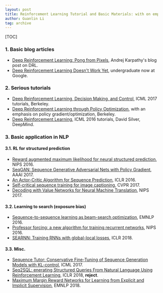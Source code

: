 ```yaml
---
layout: post
title: Reinforcement Learning Tutorial and Basic Materials: with on emphasis on NLP
author: Guanlin Li
tag: archive
---
```


[TOC]

### 1. Basic blog articles

- [Deep Reinforcement Learning: Pong from Pixels](http://karpathy.github.io/2016/05/31/rl/), Andrej Karpathy's blog post on DRL. 
- [Deep Reinforcement Learning Doesn't Work Yet](https://www.alexirpan.com/2018/02/14/rl-hard.html), undergraduate now at Google. 

### 2. Serious tutorials

- [Deep Reinforcement Learning, Decision Making, and Control](https://sites.google.com/view/icml17deeprl), ICML 2017 tutorials, Berkeley. 
- [Deep Reinforcement Learning through Policy Optimization](https://media.nips.cc/Conferences/2016/Slides/6198-Slides.pdf), with an emphasis on policy gradient/optimization, Berkeley. 
- [Deep Reinforcement Learning](https://icml.cc/2016/tutorials/deep_rl_tutorial.pdf), ICML 2016 tutorials, David Silver, DeepMind. 

### 3. Basic application in NLP

#### 3.1. RL for structured prediction

- [Reward augmented maximum likelihood for neural structured prediction](https://arxiv.org/abs/1609.00150), NIPS 2016. 
- [SeqGAN: Sequence Generative Adversarial Nets with Policy Gradient](https://arxiv.org/abs/1609.05473), AAAI 2017. 
- [An Actor-Critic Algorithm for Sequence Prediction](https://arxiv.org/abs/1607.07086), ICLR 2016. 
- [Self-critical sequence training for image captioning](http://openaccess.thecvf.com/content_cvpr_2017/papers/Rennie_Self-Critical_Sequence_Training_CVPR_2017_paper.pdf), CVPR 2017. 
- [Decoding with Value Networks for Neural Machine Translation](https://papers.nips.cc/paper/6622-decoding-with-value-networks-for-neural-machine-translation), NIPS 2017. 

#### 3.2. Learning to search (exposure bias)

- [Sequence-to-sequence learning as beam-search optimization](https://arxiv.org/abs/1606.02960), EMNLP 2016. 
- [Professor forcing: a new algorithm for training recurrent networks](https://arxiv.org/abs/1610.09038), NIPS 2016. 
- [SEARNN: Training RNNs with global-local losses](https://openreview.net/forum?id=HkUR_y-RZ), ICLR 2018. 

#### 3.3. Misc. 

- [Sequence Tutor: Conservative Fine-Tuning of Sequence Generation Models with KL-control](https://arxiv.org/abs/1611.02796), ICML 2017. 
- [Seq2SQL: enerating Structured Queries From Natural Language Using Reinforcement Learning](https://openreview.net/forum?id=Syx6bz-Ab), ICLR 2018, **reject**. 
- [Maximum Margin Reward Networks for Learning from Explicit and Implicit Supervision](http://aclweb.org/anthology/D/D17/D17-1252.pdf), EMNLP 2018. 